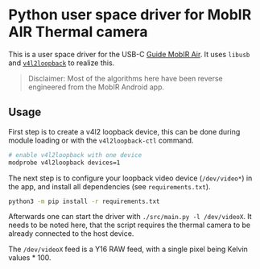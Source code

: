 # Python user space driver for MobIR AIR Thermal camera

This is a user space driver for the USB-C [Guide MobIR Air][mobirair-product-page].
It uses `libusb` and [`v4l2loopback`][v4l2loopback] to realize this.

> Disclaimer: Most of the algorithms here have been reverse engineered from
> the MobIR Android app.


## Usage

First step is to create a v4l2 loopback device, this can be done during module
loading or with the `v4l2loopback-ctl` command.

```bash
# enable v4l2loopback with one device
modprobe v4l2loopback devices=1
```

The next step is to configure your loopback video device (`/dev/video*`) in the app,
and install all dependencies (see `requirements.txt`).

```bash
python3 -m pip install -r requirements.txt
```

Afterwards one can start the driver with `./src/main.py -l /dev/videoX`. It needs to be 
noted here, that the script requires the thermal camera to be already connected to the 
host device.

The `/dev/videoX` feed is a Y16 RAW feed, with a single pixel being Kelvin values *
100.

[mobirair-product-page]: https://www.guideir.com/products/mobileaccessories/mobirair/data_300.html
[v4l2loopback]: https://github.com/umlaeute/v4l2loopback
